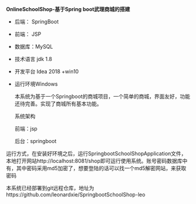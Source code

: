 **OnlineSchoolShop-基于Spring boot武理商城的搭建** 

- 后端： SpringBoot

- 前端： JSP

- 数据库：MySQL

- 技术语言 jdk 1.8

- 开发平台 Idea 2018 +win10

- 运行环境Windows 

  

  本系统为基于一个Springboot的商城项目，一个简单的商城，界面友好，功能还待完善。实现了商城所有基本功能。

   系统架构 

  前端：jsp 

  后台：springboot 

运行方式，在安装好环境之后，运行SpringbootSchoolShopApplication文件，本地打开网站http://localhost:8081/shop即可运行使用系统。账号密码数据库中有，其中密码采用md5加密了，想要登陆的话可以找一个md5解密网站，来获取密码

本系统已经部署到git远程仓库，地址为https://github.com/leonardxie/SpringbootSchoolShop-leo
